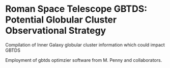 # Roman Space Telescope GBTDS: Potential Globular Cluster Observational Strategy

Compilation of Inner Galaxy globular cluster information which could impact GBTDS

Employment of gbtds optimzier software from M. Penny and collaborators.
